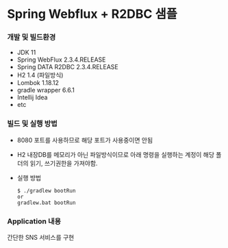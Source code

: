 # Spring Webflux + R2DBC 샘플

### 개발 및 빌드환경

* JDK 11
* Spring WebFlux 2.3.4.RELEASE
* Spring DATA R2DBC 2.3.4.RELEASE
* H2 1.4 (파일방식)
* Lombok 1.18.12
* gradle wrapper 6.6.1
* Intellij Idea
* etc

### 빌드 및 실행 방법
- 8080 포트를 사용하므로 해당 포트가 사용중이면 안됨  
- H2 내장DB를 메모리가 아닌 파일방식이므로 아래 명령을 실행하는 계정이 해당 폴더의 읽기, 쓰기권한을 가져야함.
- 실행 방법
    
   ```
   $ ./gradlew bootRun
   or
   gradlew.bat bootRun
   ```

### Application 내용
간단한 SNS 서비스를 구현